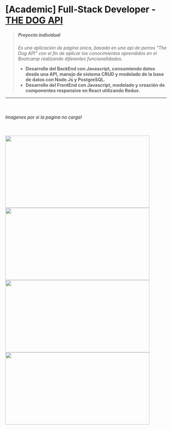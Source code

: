 # [Academic] Full-Stack Developer - [THE DOG API](https://app-dogs-tomas-di-bacco.vercel.app/) 


>  ##### Proyecto individual
> 
>  *Es una aplicación de página única, basada en una api de perros "The Dog API" con el fin de aplicar los conocimientos aprendidos en el Bootcamp realizando diferentes funcionalidades.*
>  
>  +  **Desarrollo del BackEnd con Javascript, consumiendo datos desde una API, manejo de sistema CRUD y modelado de la base de datos con Node.Js y PostgreSQL.**
>  +  **Desarrollo del FrontEnd con Javascript, modelado y creación de componentes responsive en React utilizando Redux.**

---

</br>

###### *Imagenes por si la pagina no carga!*

</br>

<a href="https://app-dogs-tomas-di-bacco.vercel.app/" rel="noopener noreferrer" target="_blank">
   <img width="450px" height="225px" src="https://github.com/Tdibacco17/App-Proyecto-Individual-/blob/main/Imagenes/PiDogs2.png">
</a>

<a href="https://app-dogs-tomas-di-bacco.vercel.app/" rel="noopener noreferrer" target="_blank">
   <img width="450px" height="225px" src="https://github.com/Tdibacco17/App-Proyecto-Individual-/blob/main/Imagenes/PiDogs.jpg">
</a>

<a href="https://app-dogs-tomas-di-bacco.vercel.app/" rel="noopener noreferrer" target="_blank">
   <img width="450px" height="225px" src="https://github.com/Tdibacco17/App-Proyecto-Individual-/blob/main/Imagenes/PiDogs3.png">
</a>

<a href="https://app-dogs-tomas-di-bacco.vercel.app/" rel="noopener noreferrer" target="_blank">
   <img width="450px" height="225px" src="https://github.com/Tdibacco17/App-Proyecto-Individual-/blob/main/Imagenes/PiDogs4.png">
</a>

